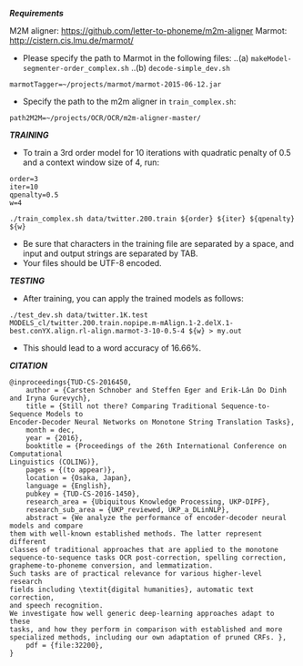 ***Requirements***

M2M aligner: https://github.com/letter-to-phoneme/m2m-aligner
Marmot: http://cistern.cis.lmu.de/marmot/

- Please specify the path to Marmot in the following files: 
..(a) `makeModel-segmenter-order_complex.sh`
..(b) `decode-simple_dev.sh`

```marmotTagger=~/projects/marmot/marmot-2015-06-12.jar```

- Specify the path to the m2m aligner in `train_complex.sh`:

```path2M2M=~/projects/OCR/OCR/m2m-aligner-master/```


***TRAINING***

- To train a 3rd order model for 10 iterations with quadratic penalty of 0.5 and a context window size of 4, run:

```
order=3
iter=10
qpenalty=0.5
w=4
```

`./train_complex.sh data/twitter.200.train ${order} ${iter} ${qpenalty} ${w}`

- Be sure that characters in the training file are separated by a space, and input and output strings are separated by TAB.
- Your files should be UTF-8 encoded.


***TESTING***

- After training, you can apply the trained models as follows:

`./test_dev.sh data/twitter.1K.test MODELS_cl/twitter.200.train.nopipe.m-mAlign.1-2.delX.1-best.conYX.align.rl-align.marmot-3-10-0.5-4 ${w} > my.out`

- This should lead to a word accuracy of 16.66%.


***CITATION***
```
@inproceedings{TUD-CS-2016450,
	author = {Carsten Schnober and Steffen Eger and Erik-Lân Do Dinh and Iryna Gurevych},
	title = {Still not there? Comparing Traditional Sequence-to-Sequence Models to
Encoder-Decoder Neural Networks on Monotone String Translation Tasks},
	month = dec,
	year = {2016},
	booktitle = {Proceedings of the 26th International Conference on Computational
Linguistics (COLING)},
	pages = {(to appear)},
	location = {Osaka, Japan},
	language = {English},
	pubkey = {TUD-CS-2016-1450},
	research_area = {Ubiquitous Knowledge Processing, UKP-DIPF},
	research_sub_area = {UKP_reviewed, UKP_a_DLinNLP},
	abstract = {We analyze the performance of encoder-decoder neural models and compare
them with well-known established methods. The latter represent different
classes of traditional approaches that are applied to the monotone
sequence-to-sequence tasks OCR post-correction, spelling correction,
grapheme-to-phoneme conversion, and lemmatization.
Such tasks are of practical relevance for various higher-level research
fields including \textit{digital humanities}, automatic text correction,
and speech recognition. 
We investigate how well generic deep-learning approaches adapt to these
tasks, and how they perform in comparison with established and more
specialized methods, including our own adaptation of pruned CRFs. },
	pdf = {file:32200},
}
```
